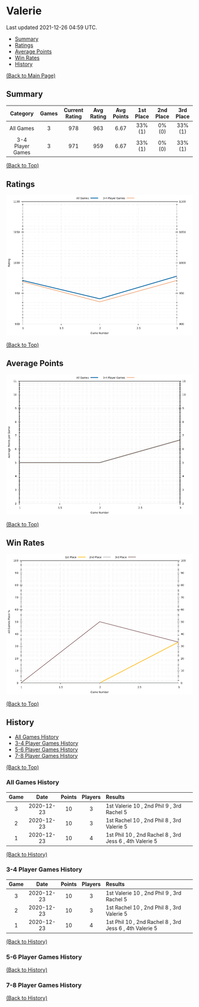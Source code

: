 # Valerie

Last updated 2021-12-26 04:59 UTC.

- [Summary](#summary)
- [Ratings](#ratings)
- [Average Points](#average-points)
- [Win Rates](#win-rates)
- [History](#history)

[(Back to Main Page)](../../#)

## Summary

| **Category**     | **Games** | **Current Rating** | **Avg Rating** | **Avg Points** | **1st Place** | **2nd Place** | **3rd Place** |
| :---:            | :---:     | :---:              | :---:          | :---:          | :---:         | :---:         | :---:         |
| All Games        | 3         | 978                | 963            | 6.67           | 33% (1)       | 0% (0)        | 33% (1)       |
| 3-4 Player Games | 3         | 971                | 959            | 6.67           | 33% (1)       | 0% (0)        | 33% (1)       |

[(Back to Top)](#)

## Ratings

![Ratings History Plot](plots/rating_vs_game_number.png)

[(Back to Top)](#)

## Average Points

![Average Points History Plot](plots/average_points_vs_game_number.png)

[(Back to Top)](#)

## Win Rates

![Win Rates Plot](plots/place_percentage_vs_game_number_all_games.png)

[(Back to Top)](#)

## History

- [All Games History](#all-games-history)
- [3-4 Player Games History](#3-4-player-games-history)
- [5-6 Player Games History](#5-6-player-games-history)
- [7-8 Player Games History](#7-8-player-games-history)

[(Back to Top)](#)

### All Games History

| **Game** | **Date**   | **Points** | **Players** | **Results**                                             |
| :---:    | :---:      | :---:      | :---:       | :---                                                    |
| 3        | 2020-12-23 | 10         | 3           | 1st Valerie 10 , 2nd Phil 9 , 3rd Rachel 5              |
| 2        | 2020-12-23 | 10         | 3           | 1st Rachel 10 , 2nd Phil 8 , 3rd Valerie 5              |
| 1        | 2020-12-23 | 10         | 4           | 1st Phil 10 , 2nd Rachel 8 , 3rd Jess 6 , 4th Valerie 5 |

[(Back to History)](#history)

### 3-4 Player Games History

| **Game** | **Date**   | **Points** | **Players** | **Results**                                             |
| :---:    | :---:      | :---:      | :---:       | :---                                                    |
| 3        | 2020-12-23 | 10         | 3           | 1st Valerie 10 , 2nd Phil 9 , 3rd Rachel 5              |
| 2        | 2020-12-23 | 10         | 3           | 1st Rachel 10 , 2nd Phil 8 , 3rd Valerie 5              |
| 1        | 2020-12-23 | 10         | 4           | 1st Phil 10 , 2nd Rachel 8 , 3rd Jess 6 , 4th Valerie 5 |

[(Back to History)](#history)

### 5-6 Player Games History


[(Back to History)](#history)

### 7-8 Player Games History


[(Back to History)](#history)


